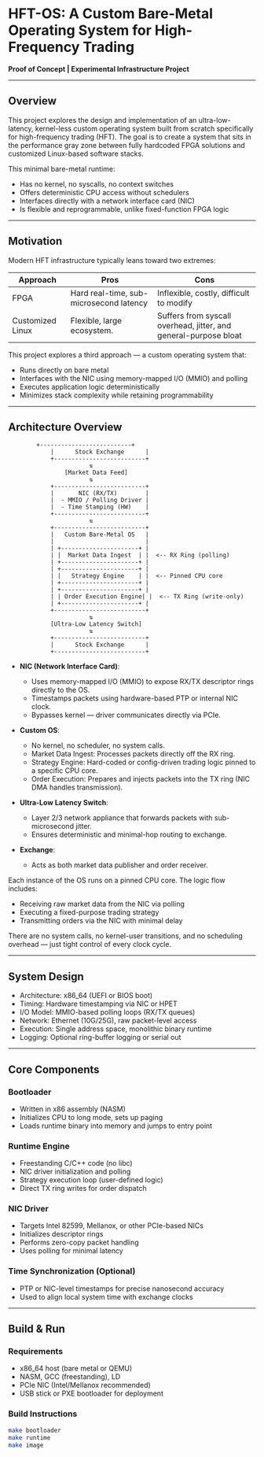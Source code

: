 # HFT-OS: A Custom Bare-Metal Operating System for High-Frequency Trading

**Proof of Concept | Experimental Infrastructure Project**

---

## Overview

This project explores the design and implementation of an ultra-low-latency, kernel-less custom operating system built from scratch specifically for high-frequency trading (HFT). The goal is to create a system that sits in the performance gray zone between fully hardcoded FPGA solutions and customized Linux-based software stacks.

This minimal bare-metal runtime:
- Has no kernel, no syscalls, no context switches
- Offers deterministic CPU access without schedulers
- Interfaces directly with a network interface card (NIC)
- Is flexible and reprogrammable, unlike fixed-function FPGA logic

---

## Motivation

Modern HFT infrastructure typically leans toward two extremes:

| Approach        | Pros                                    | Cons                          
|-----------------|-----------------------------------------|------------------------------------------------------------------
| FPGA            | Hard real-time, sub-microsecond latency | Inflexible, costly, difficult to modify                          |
| Customized Linux| Flexible, large ecosystem.              | Suffers from syscall overhead, jitter, and general-purpose bloat |

This project explores a third approach — a custom operating system that:
- Runs directly on bare metal
- Interfaces with the NIC using memory-mapped I/O (MMIO) and polling
- Executes application logic deterministically
- Minimizes stack complexity while retaining programmability

---

## Architecture Overview

            +--------------------------+
                |      Stock Exchange      |
                +--------------------------+
                           ⇅
                    [Market Data Feed]
                           ⇅
                +--------------------------+
                |       NIC (RX/TX)        |
                |  - MMIO / Polling Driver |
                |  - Time Stamping (HW)    |
                +--------------------------+
                           ⇅
                +--------------------------+
                |   Custom Bare-Metal OS   |
                |                          |
                | +----------------------+ |
                | |  Market Data Ingest  | |  <-- RX Ring (polling)
                | +----------------------+ |
                | +----------------------+ |
                | |   Strategy Engine    | |  <-- Pinned CPU core
                | +----------------------+ |
                | +----------------------+ |
                | | Order Execution Engine| |  <-- TX Ring (write-only)
                | +----------------------+ |
                +--------------------------+
                           ⇅
                [Ultra-Low Latency Switch]
                           ⇅
                +--------------------------+
                |      Stock Exchange      |
                +--------------------------+

    


- **NIC (Network Interface Card)**:
  - Uses memory-mapped I/O (MMIO) to expose RX/TX descriptor rings directly to the OS.
  - Timestamps packets using hardware-based PTP or internal NIC clock.
  - Bypasses kernel — driver communicates directly via PCIe.

- **Custom OS**:
  - No kernel, no scheduler, no system calls.
  - Market Data Ingest: Processes packets directly off the RX ring.
  - Strategy Engine: Hard-coded or config-driven trading logic pinned to a specific CPU core.
  - Order Execution: Prepares and injects packets into the TX ring (NIC DMA handles transmission).

- **Ultra-Low Latency Switch**:
  - Layer 2/3 network appliance that forwards packets with sub-microsecond jitter.
  - Ensures deterministic and minimal-hop routing to exchange.

- **Exchange**:
  - Acts as both market data publisher and order receiver.


Each instance of the OS runs on a pinned CPU core. The logic flow includes:
- Receiving raw market data from the NIC via polling
- Executing a fixed-purpose trading strategy
- Transmitting orders via the NIC with minimal delay

There are no system calls, no kernel-user transitions, and no scheduling overhead — just tight control of every clock cycle.

---

## System Design

- Architecture: x86_64 (UEFI or BIOS boot)
- Timing: Hardware timestamping via NIC or HPET
- I/O Model: MMIO-based polling loops (RX/TX queues)
- Network: Ethernet (10G/25G), raw packet-level access
- Execution: Single address space, monolithic binary runtime
- Logging: Optional ring-buffer logging or serial out

---

## Core Components

### Bootloader
- Written in x86 assembly (NASM)
- Initializes CPU to long mode, sets up paging
- Loads runtime binary into memory and jumps to entry point

### Runtime Engine
- Freestanding C/C++ code (no libc)
- NIC driver initialization and polling
- Strategy execution loop (user-defined logic)
- Direct TX ring writes for order dispatch

### NIC Driver
- Targets Intel 82599, Mellanox, or other PCIe-based NICs
- Initializes descriptor rings
- Performs zero-copy packet handling
- Uses polling for minimal latency

### Time Synchronization (Optional)
- PTP or NIC-level timestamps for precise nanosecond accuracy
- Used to align local system time with exchange clocks

---

## Build & Run

### Requirements
- x86_64 host (bare metal or QEMU)
- NASM, GCC (freestanding), LD
- PCIe NIC (Intel/Mellanox recommended)
- USB stick or PXE bootloader for deployment

### Build Instructions

```bash
make bootloader
make runtime
make image



